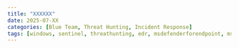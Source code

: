 ```yaml
---
title: "XXXXXX"
date: 2025-07-XX
categories: [Blue Team, Threat Hunting, Incident Response]
tags: [windows, sentinel, threathunting, edr, msdefenderforendpoint, mssentinel, azure]
---
```

